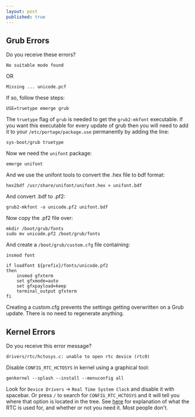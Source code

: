 ```yaml
---
layout: post
published: true
---
```


## Grub Errors

Do you receive these errors?

```
No suitable mode found
```

OR

```
Missing ... unicode.pcf
```

If so, follow these steps:

```
USE=truetype emerge grub
```

The `truetype` flag of `grub` is needed to get the `grub2-mkfont` executable. If you want this executable for every update of grub then you will need to add it to your `/etc/portage/package.use` permanently by adding the line:

```
sys-boot/grub truetype
```

Now we need the `unifont` package:

```
emerge unifont
```

And we use the unifont tools to convert the .hex file to bdf format:

```
hex2bdf /usr/share/unifont/unifont.hex > unifont.bdf
```

And convert .bdf to .pf2:

```
grub2-mkfont -o unicode.pf2 unifont.bdf
```

Now copy the .pf2 file over:

```
mkdir /boot/grub/fonts
sudo mv unicode.pf2 /boot/grub/fonts
```

And create a `/boot/grub/custom.cfg` file containing:

```
insmod font

if loadfont ${prefix}/fonts/unicode.pf2
then
    insmod gfxterm
    set gfxmode=auto
    set gfxpayload=keep
    terminal_output gfxterm
fi
```

Creating a custom.cfg prevents the settings getting overwritten on a Grub update. There is no need to regenerate anything.

## Kernel Errors

Do you receive this error message?

```
drivers/rtc/hctosys.c: unable to open rtc device (rtc0)
```

Disable `CONFIG_RTC_HCTOSYS` in kernel using a graphical tool:

```
genkernel --splash --install --menuconfig all
```

Look for `Device Drivers` -> `Real Time System Clock` and disable it with spacebar. Or press `/` to search for `CONFIG_RTC_HCTOSYS` and it will tell you where that option is located in the tree. See [here](https://github.com/raspberrypi/linux/issues/163) for explanation of what the RTC is used for, and whether or not you need it. Most people don't.